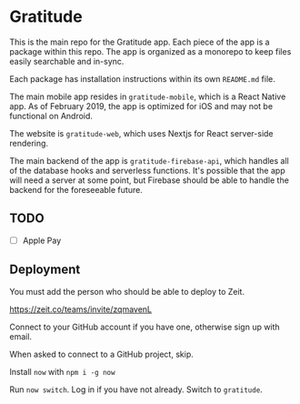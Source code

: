 # Gratitude

This is the main repo for the Gratitude app. Each piece of the app is a package within this repo. The app is organized as a monorepo to keep files easily searchable and in-sync.

Each package has installation instructions within its own `README.md` file.

The main mobile app resides in `gratitude-mobile`, which is a React Native app. As of February 2019, the app is optimized for iOS and may not be functional on Android.

The website is `gratitude-web`, which uses Nextjs for React server-side rendering.

The main backend of the app is `gratitude-firebase-api`, which handles all of the database hooks and serverless functions. It's possible that the app will need a server at some point, but Firebase should be able to handle the backend for the foreseeable future.

## TODO

- [ ] Apple Pay

## Deployment

You must add the person who should be able to deploy to Zeit.

https://zeit.co/teams/invite/zqmavenL

Connect to your GitHub account if you have one, otherwise sign up with email.

When asked to connect to a GitHub project, skip.

Install `now` with `npm i -g now`

Run `now switch`. Log in if you have not already. Switch to `gratitude`.